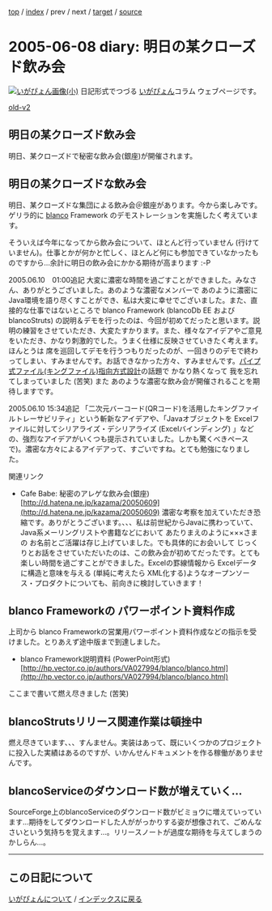 [top](https://igapyon.github.io/diary/) 
 / [index](https://igapyon.github.io/diary/2005/index.html) 
 / prev 
 / next 
 / [target](https://igapyon.github.io/diary/2005/ig050608.html) 
 / [source](https://github.com/igapyon/diary/blob/gh-pages/2005/ig050608.html.src.md) 

2005-06-08 diary: 明日の某クローズド飲み会
=====================================================================================================
[![いがぴょん画像(小)](https://igapyon.github.io/diary/images/iga200306s.jpg "いがぴょん")](https://igapyon.github.io/diary/memo/memoigapyon.html) 日記形式でつづる [いがぴょん](https://igapyon.github.io/diary/memo/memoigapyon.html)コラム ウェブページです。

[old-v2](ig050608-orig.html)

## 明日の某クローズド飲み会

明日、某クローズドで秘密な飲み会(銀座)が開催されます。

## 明日の某クローズドな飲み会

明日、某クローズドな集団による飲み会＠銀座があります。今から楽しみです。ゲリラ的に [blanco](http://www.igapyon.jp/blanco/blanco.ja.html) Framework のデモストレーションを実施したく考えています。

そういえば今年になってから飲み会について、ほとんど行っていません (行けていません)。仕事とかが何かと忙しく、ほとんど何にも参加できていなかったものですから…余計に明日の飲み会にかかる期待が高まります :-P

2005.06.10　01:00追記 大変に濃密な時間を過ごすことができました。みなさん、ありがとうございました。あのような濃密なメンバーで あのように濃密に Java環境を語り尽くすことができ、私は大変に幸せでございました。また、直接的な仕事ではないところで
blanco Framework (blancoDb EE および blancoStruts) の説明＆デモを行ったのは、今回が初めてだったと思います。説明の練習をさせていただき、大変たすかります。また、様々なアイデアやご意見をいただき、かなり刺激的でした。うまく仕様に反映させていきたく考えます。ほんとうは 席を巡回してデモを行うつもりだったのが、一回きりのデモで終わってしまい、すみませんです。お話できなかった方々、すみませんです。[パイプ式ファイル(キングファイル)指向方式設計](ig050512.html)の話題で かなり熱くなって 我を忘れてしまっていました (苦笑) また あのような濃密な飲み会が開催されることを期待しますです。

2005.06.10 15:34追記 「二次元バーコード(QRコード)を活用したキングファイルトレーサビリティ」という斬新なアイデアや、「Javaオブジェクトを Excelファイルに対してシリアライズ・デシリアライズ
(Excelバインディング) 」などの、強烈なアイデアがいくつも提示されていました。しかも驚くべきペースで)。濃密な方々によるアイデアって、すごいですね。とても勉強になりました。

関連リンク

* Cafe Babe: 秘密のアレゲな飲み会(銀座)
  [http://d.hatena.ne.jp/kazama/20050609](http://d.hatena.ne.jp/kazama/20050609)
  濃密な考察を加えていただき恐縮です。ありがとうございます。、、、私は前世紀からJavaに携わっていて、Java系メーリングリストや書籍などにおいて
  あたりまえのように×××さまの お名前とご活躍は存じ上げていました。でも具体的にお会いして じっくりとお話をさせていただいたのは、この飲み会が初めてだったです。とても楽しい時間を過ごすことができました。Excelの罫線情報から
  Excelデータに構造と意味を与える (単純に考えたら XML化する)ようなオープンソース・プロダクトについても、前向きに検討していきます！

## blanco Frameworkの パワーポイント資料作成

上司から blanco Frameworkの営業用パワーポイント資料作成などの指示を受けました。とりあえず途中版まで到達しました。

* blanco Framework説明資料 (PowerPoint形式)
  [http://hp.vector.co.jp/authors/VA027994/blanco/blanco.html](http://hp.vector.co.jp/authors/VA027994/blanco/blanco.html)

ここまで書いて燃え尽きました (苦笑)

## blancoStrutsリリース関連作業は頓挫中

燃え尽きています、、、すんません。実装はあって、既にいくつかのプロジェクトに投入した実績はあるのですが、いかんせんドキュメントを作る稼働がありませんです。

## blancoServiceのダウンロード数が増えていく…

SourceForge上のblancoServiceのダウンロード数がビミョウに増えていっています…期待をしてダウンロードした人ががっかりする姿が想像されて、ごめんなさいという気持ちを覚えます…。リリースノートが過度な期待を与えてしまうのかしらん…。


----------------------------------------------------------------------------------------------------

## この日記について
[いがぴょんについて](https://igapyon.github.io/diary/memo/memoigapyon.html) / [インデックスに戻る](https://igapyon.github.io/diary/idxall.html)
